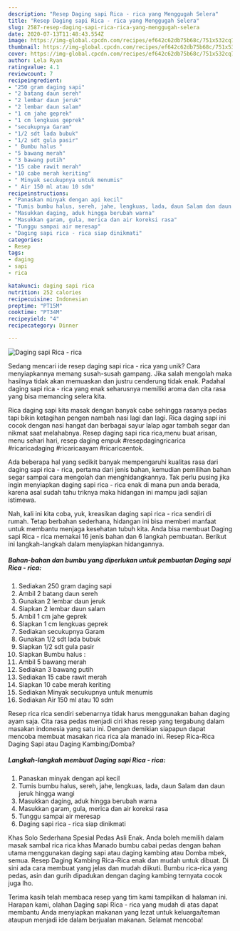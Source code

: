 ```yaml
---
description: "Resep Daging sapi Rica - rica yang Menggugah Selera"
title: "Resep Daging sapi Rica - rica yang Menggugah Selera"
slug: 2587-resep-daging-sapi-rica-rica-yang-menggugah-selera
date: 2020-07-13T11:48:43.554Z
image: https://img-global.cpcdn.com/recipes/ef642c62db75b68c/751x532cq70/daging-sapi-rica-rica-foto-resep-utama.jpg
thumbnail: https://img-global.cpcdn.com/recipes/ef642c62db75b68c/751x532cq70/daging-sapi-rica-rica-foto-resep-utama.jpg
cover: https://img-global.cpcdn.com/recipes/ef642c62db75b68c/751x532cq70/daging-sapi-rica-rica-foto-resep-utama.jpg
author: Lela Ryan
ratingvalue: 4.1
reviewcount: 7
recipeingredient:
- "250 gram daging sapi"
- "2 batang daun sereh"
- "2 lembar daun jeruk"
- "2 lembar daun salam"
- "1 cm jahe geprek"
- "1 cm lengkuas geprek"
- "secukupnya Garam"
- "1/2 sdt lada bubuk"
- "1/2 sdt gula pasir"
- " Bumbu halus "
- "5 bawang merah"
- "3 bawang putih"
- "15 cabe rawit merah"
- "10 cabe merah keriting"
- " Minyak secukupnya untuk menumis"
- " Air 150 ml atau 10 sdm"
recipeinstructions:
- "Panaskan minyak dengan api kecil"
- "Tumis bumbu halus, sereh, jahe, lengkuas, lada, daun Salam dan daun jeruk hingga wangi"
- "Masukkan daging, aduk hingga berubah warna"
- "Masukkan garam, gula, merica dan air koreksi rasa"
- "Tunggu sampai air meresap"
- "Daging sapi rica - rica siap dinikmati"
categories:
- Resep
tags:
- daging
- sapi
- rica

katakunci: daging sapi rica 
nutrition: 252 calories
recipecuisine: Indonesian
preptime: "PT15M"
cooktime: "PT34M"
recipeyield: "4"
recipecategory: Dinner

---
```



![Daging sapi Rica - rica](https://img-global.cpcdn.com/recipes/ef642c62db75b68c/751x532cq70/daging-sapi-rica-rica-foto-resep-utama.jpg)

Sedang mencari ide resep daging sapi rica - rica yang unik? Cara menyiapkannya memang susah-susah gampang. Jika salah mengolah maka hasilnya tidak akan memuaskan dan justru cenderung tidak enak. Padahal daging sapi rica - rica yang enak seharusnya memiliki aroma dan cita rasa yang bisa memancing selera kita.

Rica daging sapi kita masak dengan banyak cabe sehingga rasanya pedas tapi bikin ketagihan pengen nambah nasi lagi dan lagi. Rica daging sapi ini cocok dengan nasi hangat dan berbagai sayur lalap agar tambah segar dan nikmat saat melahabnya. Resep daging sapi rica rica,menu buat arisan, menu sehari hari, resep daging empuk #resepdagingricarica #ricaricadaging #ricaricaayam #ricaricaentok.

Ada beberapa hal yang sedikit banyak mempengaruhi kualitas rasa dari daging sapi rica - rica, pertama dari jenis bahan, kemudian pemilihan bahan segar sampai cara mengolah dan menghidangkannya. Tak perlu pusing jika ingin menyiapkan daging sapi rica - rica enak di mana pun anda berada, karena asal sudah tahu triknya maka hidangan ini mampu jadi sajian istimewa.


Nah, kali ini kita coba, yuk, kreasikan daging sapi rica - rica sendiri di rumah. Tetap berbahan sederhana, hidangan ini bisa memberi manfaat untuk membantu menjaga kesehatan tubuh kita. Anda bisa membuat Daging sapi Rica - rica memakai 16 jenis bahan dan 6 langkah pembuatan. Berikut ini langkah-langkah dalam menyiapkan hidangannya.

<!--inarticleads1-->

##### Bahan-bahan dan bumbu yang diperlukan untuk pembuatan Daging sapi Rica - rica:

1. Sediakan 250 gram daging sapi
1. Ambil 2 batang daun sereh
1. Gunakan 2 lembar daun jeruk
1. Siapkan 2 lembar daun salam
1. Ambil 1 cm jahe geprek
1. Siapkan 1 cm lengkuas geprek
1. Sediakan secukupnya Garam
1. Gunakan 1/2 sdt lada bubuk
1. Siapkan 1/2 sdt gula pasir
1. Siapkan  Bumbu halus :
1. Ambil 5 bawang merah
1. Sediakan 3 bawang putih
1. Sediakan 15 cabe rawit merah
1. Siapkan 10 cabe merah keriting
1. Sediakan  Minyak secukupnya untuk menumis
1. Sediakan  Air 150 ml atau 10 sdm


Resep rica rica sendiri sebenarnya tidak harus menggunakan bahan daging ayam saja. Cita rasa pedas menjadi ciri khas resep yang tergabung dalam masakan indonesia yang satu ini. Dengan demikian siapapun dapat mencoba membuat masakan rica rica ala manado ini. Resep Rica-Rica Daging Sapi atau Daging Kambing/Domba? 

<!--inarticleads2-->

##### Langkah-langkah membuat Daging sapi Rica - rica:

1. Panaskan minyak dengan api kecil
1. Tumis bumbu halus, sereh, jahe, lengkuas, lada, daun Salam dan daun jeruk hingga wangi
1. Masukkan daging, aduk hingga berubah warna
1. Masukkan garam, gula, merica dan air koreksi rasa
1. Tunggu sampai air meresap
1. Daging sapi rica - rica siap dinikmati


Khas Solo Sederhana Spesial Pedas Asli Enak. Anda boleh memilih dalam masak sambal rica rica khas Manado bumbu cabai pedas dengan bahan utama menggunakan daging sapi atau daging kambing atau Domba mbek, semua. Resep Daging Kambing Rica-Rica enak dan mudah untuk dibuat. Di sini ada cara membuat yang jelas dan mudah diikuti. Bumbu rica-rica yang pedas, asin dan gurih dipadukan dengan daging kambing ternyata cocok juga lho. 

Terima kasih telah membaca resep yang tim kami tampilkan di halaman ini. Harapan kami, olahan Daging sapi Rica - rica yang mudah di atas dapat membantu Anda menyiapkan makanan yang lezat untuk keluarga/teman ataupun menjadi ide dalam berjualan makanan. Selamat mencoba!
